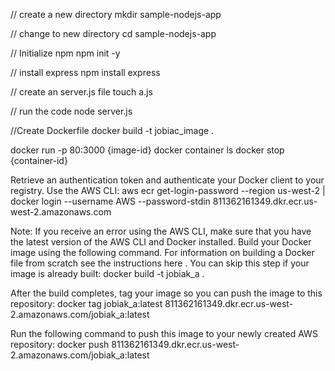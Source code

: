// create a new directory
mkdir sample-nodejs-app

// change to new directory
cd sample-nodejs-app

// Initialize npm
npm init -y

// install express
npm install express

// create an server.js file
touch a.js

// run the code
node server.js

//Create Dockerfile
docker build -t jobiac_image .

docker run -p 80:3000 {image-id}
docker container ls
docker stop {container-id}

Retrieve an authentication token and authenticate your Docker client to your registry.
Use the AWS CLI:
aws ecr get-login-password --region us-west-2 | docker login --username AWS --password-stdin 811362161349.dkr.ecr.us-west-2.amazonaws.com

Note: If you receive an error using the AWS CLI, make sure that you have the latest version of the AWS CLI and Docker installed.
Build your Docker image using the following command. For information on building a Docker file from scratch see the instructions here . You can skip this step if your image is already built:
docker build -t jobiak_a .

After the build completes, tag your image so you can push the image to this repository:
docker tag jobiak_a:latest 811362161349.dkr.ecr.us-west-2.amazonaws.com/jobiak_a:latest

Run the following command to push this image to your newly created AWS repository:
docker push 811362161349.dkr.ecr.us-west-2.amazonaws.com/jobiak_a:latest



